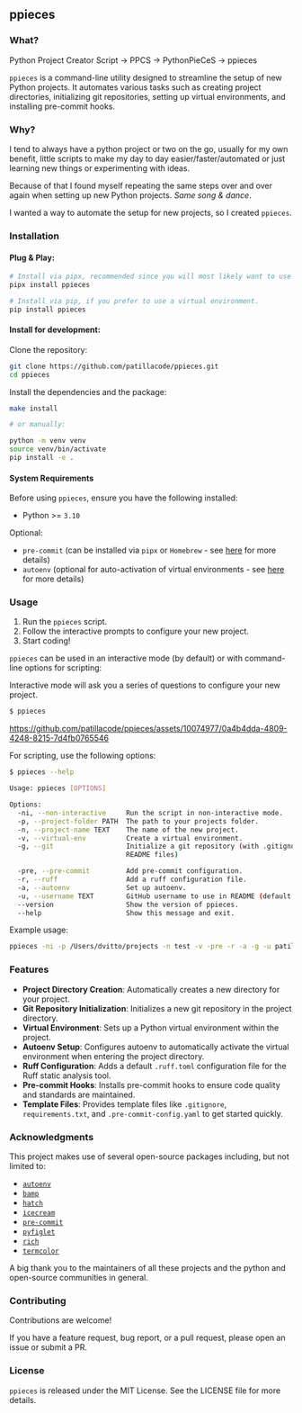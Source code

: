 ## ppieces


### What?

Python Project Creator Script -> PPCS -> PythonPieCeS -> ppieces

`ppieces` is a command-line utility designed to streamline the setup of new Python projects.
It automates various tasks such as creating project directories, initializing git repositories, setting up virtual environments, and installing pre-commit hooks.


### Why?

I tend to always have a python project or two on the go, usually for my own benefit, little scripts to make my day to day easier/faster/automated or just learning new things or experimenting with ideas.

Because of that I found myself repeating the same steps over and over again when setting up new Python projects. *Same song & dance*.

I wanted a way to automate the setup for new projects, so I created `ppieces`.


### Installation

#### Plug & Play:
```bash
# Install via pipx, recommended since you will most likely want to use this tool globally.
pipx install ppieces

# Install via pip, if you prefer to use a virtual environment.
pip install ppieces
```

#### Install for development:

Clone the repository:
```bash
git clone https://github.com/patillacode/ppieces.git
cd ppieces
```

Install the dependencies and the package:
```bash
make install

# or manually:

python -m venv venv
source venv/bin/activate
pip install -e .
```

#### System Requirements

Before using `ppieces`, ensure you have the following installed:

- Python >= `3.10`

Optional:
- `pre-commit` (can be installed via `pipx` or `Homebrew` - see [here](https://pre-commit.com/#install) for more details)
- `autoenv` (optional for auto-activation of virtual environments - see [here](https://github.com/hyperupcall/autoenv?tab=readme-ov-file) for more details)


### Usage

1. Run the `ppieces` script.
2. Follow the interactive prompts to configure your new project.
3. Start coding!

`ppieces` can be used in an interactive mode (by default) or with command-line options for scripting:

Interactive mode will ask you a series of questions to configure your new project.
```bash
$ ppieces
```

https://github.com/patillacode/ppieces/assets/10074977/0a4b4dda-4809-4248-8215-7d4fb0765546


For scripting, use the following options:
```bash
$ ppieces --help

Usage: ppieces [OPTIONS]

Options:
  -ni, --non-interactive     Run the script in non-interactive mode.
  -p, --project-folder PATH  The path to your projects folder.
  -n, --project-name TEXT    The name of the new project.
  -v, --virtual-env          Create a virtual environment.
  -g, --git                  Initialize a git repository (with .gitignore and
                             README files)

  -pre, --pre-commit         Add pre-commit configuration.
  -r, --ruff                 Add a ruff configuration file.
  -a, --autoenv              Set up autoenv.
  -u, --username TEXT        GitHub username to use in README (default: $USER)
  --version                  Show the version of ppieces.
  --help                     Show this message and exit.
```

Example usage:
```bash
ppieces -ni -p /Users/dvitto/projects -n test -v -pre -r -a -g -u patillacode
```


### Features

- **Project Directory Creation**: Automatically creates a new directory for your project.
- **Git Repository Initialization**: Initializes a new git repository in the project directory.
- **Virtual Environment**: Sets up a Python virtual environment within the project.
- **Autoenv Setup**: Configures autoenv to automatically activate the virtual environment when entering the project directory.
- **Ruff Configuration**: Adds a default `.ruff.toml` configuration file for the Ruff static analysis tool.
- **Pre-commit Hooks**: Installs pre-commit hooks to ensure code quality and standards are maintained.
- **Template Files**: Provides template files like `.gitignore`, `requirements.txt`, and `.pre-commit-config.yaml` to get started quickly.


### Acknowledgments

This project makes use of several open-source packages including, but not limited to:
- [`autoenv`](https://github.com/hyperupcall/autoenv?tab=readme-ov-file)
- [`bamp`](https://github.com/inirudebwoy/bamp)
- [`hatch`](https://hatch.pypa.io/latest/)
- [`icecream`](https://github.com/gruns/icecream)
- [`pre-commit`](https://pre-commit.com/)
- [`pyfiglet`](https://github.com/pwaller/pyfiglet)
- [`rich`](https://github.com/Textualize/rich)
- [`termcolor`](https://github.com/termcolor/termcolor)

A big thank you to the maintainers of all these projects and the python and open-source communities in general.


### Contributing

Contributions are welcome!

If you have a feature request, bug report, or a pull request, please open an issue or submit a PR.


### License

`ppieces` is released under the MIT License. See the LICENSE file for more details.

